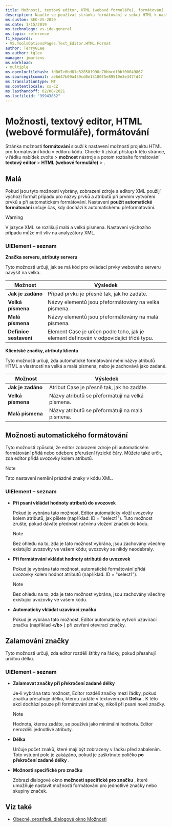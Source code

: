 ```yaml
---
title: Možnosti, textový editor, HTML (webové formuláře), formátování
description: Naučte se používat stránku formátování v sekci HTML k nastavení možností projektu HTML pro formátování kódu v editoru kódu.
ms.custom: SEO-VS-2020
ms.date: 1/15/2019
ms.technology: vs-ide-general
ms.topic: reference
f1_keywords:
- VS.ToolsOptionsPages.Text_Editor.HTML.Format
author: TerryGLee
ms.author: tglee
manager: jmartens
ms.workload:
- multiple
ms.openlocfilehash: fd8d7e6bd81e32858f990c70bbcdf0bf00049867
ms.sourcegitcommit: ae6d47b09a439cd0e13180f5e89510e3e347fd47
ms.translationtype: MT
ms.contentlocale: cs-CZ
ms.lasthandoff: 02/08/2021
ms.locfileid: "99943832"
---
```

# <a name="options-text-editor-html-web-forms-formatting"></a>Možnosti, textový editor, HTML (webové formuláře), formátování

Stránka možnosti **formátování** slouží k nastavení možností projektu HTML pro formátování kódu v editoru kódu. Chcete-li získat přístup k této stránce, v řádku nabídek zvolte  >  **možnost** nástroje a potom rozbalte formátování **textový editor**  >  **HTML (webové formuláře)**  >  .

## <a name="capitalization"></a>Malá

Pokud jsou tyto možnosti vybrány, zobrazení zdroje a editory XML použijí výchozí formát případu pro názvy prvků a atributů při prvním vytvoření prvků a při automatickém formátování. Nastavení **použít automatické formátování** určuje čas, kdy dochází k automatickému přeformátování.

> [!WARNING]
> V jazyce XML se rozlišují malá a velká písmena. Nastavení výchozího případu může mít vliv na analyzátory XML.

### <a name="uielement-list"></a>UIElement – seznam

**Značka serveru, atributy serveru**

Tyto možnosti určují, jak se má kód pro ovládací prvky webového serveru navýšit na velká.

|Možnost|Výsledek|
|---------------------------------|------------------------------|
|**Jak je zadáno**|Případ prvku je přesně tak, jak ho zadáte.|
|**Velká písmena**|Názvy elementů jsou přeformátovány na velká písmena.|
|**Malá písmena**|Názvy elementů jsou přeformátovány na malá písmena.|
|**Definice sestavení**|Element Case je určen podle toho, jak je element definován v odpovídající třídě typu.|

**Klientské značky, atributy klienta**

Tyto možnosti určují, zda automatické formátování mění názvy atributů HTML a vlastností na velká a malá písmena, nebo je zachovává jako zadané.

|Možnost|Výsledek|
|---------------------------------|------------------------------|
|**Jak je zadáno**|Atribut Case je přesně tak, jak ho zadáte.|
|**Velká písmena**|Názvy atributů se přeformátují na velká písmena.|
|**Malá písmena**|Názvy atributů se přeformátují na malá písmena.|

## <a name="automatic-formatting-options"></a>Možnosti automatického formátování

Tyto možnosti způsobí, že editor zobrazení zdroje při automatickém formátování přidá nebo odebere přerušení fyzické čáry. Můžete také určit, zda editor přidá uvozovky kolem atributů.

> [!NOTE]
> Tato nastavení nemění prázdné znaky v kódu XML.

### <a name="uielement-list"></a>UIElement – seznam

- **Při psaní vkládat hodnoty atributů do uvozovek**

   Pokud je vybrána tato možnost, Editor automaticky vloží uvozovky kolem atributů, jak píšete (například: ID = "select1"). Tuto možnost zrušte, pokud dáváte přednost ručnímu vložení značek do kódu.

   > [!NOTE]
   > Bez ohledu na to, zda je tato možnost vybrána, jsou zachovány všechny existující uvozovky ve vašem kódu; uvozovky se nikdy neodebraly.

- **Při formátování vkládat hodnoty atributů do uvozovek**

   Pokud je vybrána tato možnost, automatické formátování přidá uvozovky kolem hodnot atributů (například: ID = "select1").

   > [!NOTE]
   > Bez ohledu na to, zda je tato možnost vybrána, jsou zachovány všechny existující uvozovky ve vašem kódu.

- **Automaticky vkládat uzavírací značku**

   Pokud je vybrána tato možnost, Editor automaticky vytvoří uzavírací značku (například **\</b>** ) při zavření otevírací značky.

## <a name="tag-wrapping"></a>Zalamování značky

Tyto možnosti určují, zda editor rozdělí štítky na řádky, pokud přesahují určitou délku.

### <a name="uielement-list"></a>UIElement – seznam

- **Zalamovat značky při překročení zadané délky**

   Je-li vybrána tato možnost, Editor rozdělí značky mezi řádky, pokud značka přesahuje délku, kterou zadáte v textovém poli **Délka** . K této akci dochází pouze při formátování značky, nikoli při psaní nové značky.

   > [!NOTE]
   > Hodnota, kterou zadáte, se používá jako minimální hodnota. Editor nerozdělí jednotlivé atributy.

- **Délka**

   Určuje počet znaků, které mají být zobrazeny v řádku před zabalením. Toto vstupní pole je zakázáno, pokud je zaškrtnuto políčko **po překročení zadané délky** .

- **Možnosti specifické pro značku**

   Zobrazí dialogové okno **možnosti specifické pro značku** , které umožňuje nastavit možnosti formátování pro jednotlivé značky nebo skupiny značek.

## <a name="see-also"></a>Viz také

- [Obecné, prostředí, dialogové okno Možnosti](../../ide/reference/general-environment-options-dialog-box.md)
